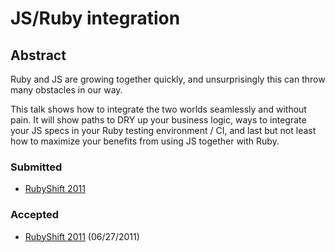 # JS/Ruby integration

## Abstract

Ruby and JS are growing together quickly, and unsurprisingly this can throw many obstacles in our way.

This talk shows how to integrate the two worlds seamlessly and without pain. It will show paths to DRY up your business logic, ways to integrate your JS specs in your Ruby testing environment / CI, and last but not least how to maximize your benefits from using JS together with Ruby.
### Submitted

* [RubyShift 2011](http://rubyshift.org/)

### Accepted

* [RubyShift 2011](http://rubyshift.org/) (06/27/2011)